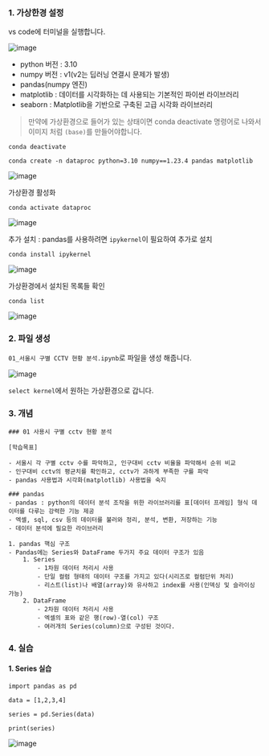 
### 1. 가상한경 설정

vs code에 터미널을 실행합니다.

![image](https://github.com/user-attachments/assets/9a5bbd42-2c5e-44f6-ade4-094b24cb6f74)


- python 버전 : 3.10
- numpy 버전 : v1(v2는 딥러닝 연결시 문제가 발생)
- pandas(numpy 엔진)
- matplotlib : 데이터를 시각화하는 데 사용되는 기본적인 파이썬 라이브러리
- seaborn :  Matplotlib을 기반으로 구축된 고급 시각화 라이브러리

> 만약에 가상환경으로 들어가 있는 상태이면 conda deactivate 명령어로 나와서 이미지 처럼 `(base)`를 만들어야합니다.

```
conda deactivate
```

```
conda create -n dataproc python=3.10 numpy==1.23.4 pandas matplotlib
```

![image](https://github.com/user-attachments/assets/d0952000-9bb4-44d7-b847-b0360ff52581)


가상환경 활성화
```
conda activate dataproc
```

![image](https://github.com/user-attachments/assets/14200fe8-fb65-4ade-abdc-a13455a11b5e)

추가 설치 : pandas를 사용하려면 `ipykernel`이 필요하여 추가로 설치
```
conda install ipykernel
```
![image](https://github.com/user-attachments/assets/8b5afbb0-3a73-404b-b977-ca7bccf7dd9c)

가상환경에서 설치된 목록들 확인
```
conda list
```

![image](https://github.com/user-attachments/assets/5bef8d1e-dbec-46bf-b479-fc4a866f1cdd)

### 2. 파일 생성

`01_서울시 구별 CCTV 현황 분석.ipynb`로 파일을 생성 해줍니다.

![image](https://github.com/user-attachments/assets/93cb68ca-36d5-4ba8-bf81-e4dd6613a2eb)

`select kernel`에서 원하는 가상환경으로 갑니다.

### 3. 개념

```
### 01 사용시 구별 cctv 현황 분석

[학습목표]

- 서울시 각 구별 cctv 수를 파악하고, 인구대비 cctv 비율을 파악해서 순위 비교
- 인구대비 cctv의 평균치를 확인하고, cctv가 과하게 부족한 구를 파악
- pandas 사용법과 시각화(matplotlib) 사용법을 숙지

### pandas
- pandas : python의 데이터 분석 조작을 위한 라이브러리를 표[데이터 프레임] 형식 데이터를 다루는 강력한 기능 제공
- 엑셀, sql, csv 등의 데이터를 불러와 정리, 분석, 변환, 저장하는 기능
- 데이터 분석에 필요한 라이브러리

1. pandas 핵심 구조
- Pandas에는 Series와 DataFrame 두가지 주요 데이터 구조가 있음
    1. Series
        - 1차원 데이터 처리시 사용
        - 단일 컬럼 형태의 데이터 구조를 가지고 있다(시리즈로 컬럼단위 처리)
        - 리스트(list)나 배열(array)와 유사하고 index를 사용(인덱싱 및 슬라이싱 가능)
    2. DataFrame
        - 2차원 데이터 처리시 사용
        - 엑셀의 표와 같은 행(row)-열(col) 구조
        - 여러개의 Series(column)으로 구성된 것이다.
```

### 4. 실습

#### 1. Series 실습

```
import pandas as pd

data = [1,2,3,4]

series = pd.Series(data)

print(series)
```
![image](https://github.com/user-attachments/assets/589e76a0-bd54-40ab-9661-86b1935c22f3)
